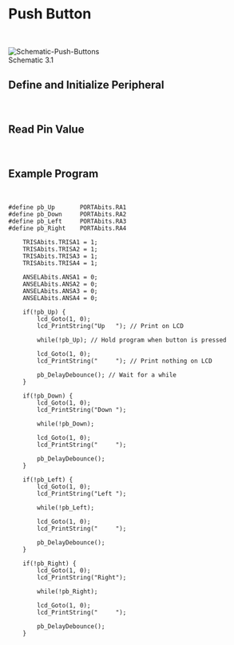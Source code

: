 # Push Button
<br/>

![Schematic-Push-Buttons](https://github.com/user-attachments/assets/70e3f197-adb4-4834-838a-030b79877f63)
<br/>
Schematic 3.1
<br/>

## Define and Initialize Peripheral
<br/>

## Read Pin Value
<br/>

## Example Program
<br/>

```
#define pb_Up       PORTAbits.RA1
#define pb_Down     PORTAbits.RA2
#define pb_Left     PORTAbits.RA3
#define pb_Right    PORTAbits.RA4
```

```
    TRISAbits.TRISA1 = 1;
    TRISAbits.TRISA2 = 1;
    TRISAbits.TRISA3 = 1;
    TRISAbits.TRISA4 = 1;
    
    ANSELAbits.ANSA1 = 0;
    ANSELAbits.ANSA2 = 0;
    ANSELAbits.ANSA3 = 0;
    ANSELAbits.ANSA4 = 0;
```

```
    if(!pb_Up) {
        lcd_Goto(1, 0);
        lcd_PrintString("Up   "); // Print on LCD
        
        while(!pb_Up); // Hold program when button is pressed
        
        lcd_Goto(1, 0);
        lcd_PrintString("     "); // Print nothing on LCD
        
        pb_DelayDebounce(); // Wait for a while
    }
    
    if(!pb_Down) {
        lcd_Goto(1, 0);
        lcd_PrintString("Down ");
        
        while(!pb_Down);
        
        lcd_Goto(1, 0);
        lcd_PrintString("     ");
        
        pb_DelayDebounce();
    }
    
    if(!pb_Left) {
        lcd_Goto(1, 0);
        lcd_PrintString("Left ");
        
        while(!pb_Left);
        
        lcd_Goto(1, 0);
        lcd_PrintString("     ");
        
        pb_DelayDebounce();
    }
    
    if(!pb_Right) {
        lcd_Goto(1, 0);
        lcd_PrintString("Right");
        
        while(!pb_Right);
        
        lcd_Goto(1, 0);
        lcd_PrintString("     ");
        
        pb_DelayDebounce();
    }
```
<br/>

<br/>
